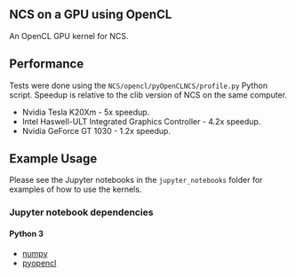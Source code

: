 ## NCS on a GPU using OpenCL ##

An OpenCL GPU kernel for NCS.

## Performance ##

Tests were done using the `NCS/opencl/pyOpenCLNCS/profile.py` Python script.
Speedup is relative to the clib version of NCS on the same computer.

* Nvidia Tesla K20Xm - 5x speedup.
* Intel Haswell-ULT Integrated Graphics Controller - 4.2x speedup.
* Nvidia GeForce GT 1030 - 1.2x speedup.

## Example Usage ##

Please see the Jupyter notebooks in the `jupyter_notebooks` folder for
examples of how to use the kernels.

### Jupyter notebook dependencies ###

#### Python 3 ####

* [numpy](http://www.numpy.org/)
* [pyopencl](https://documen.tician.de/pyopencl/)
